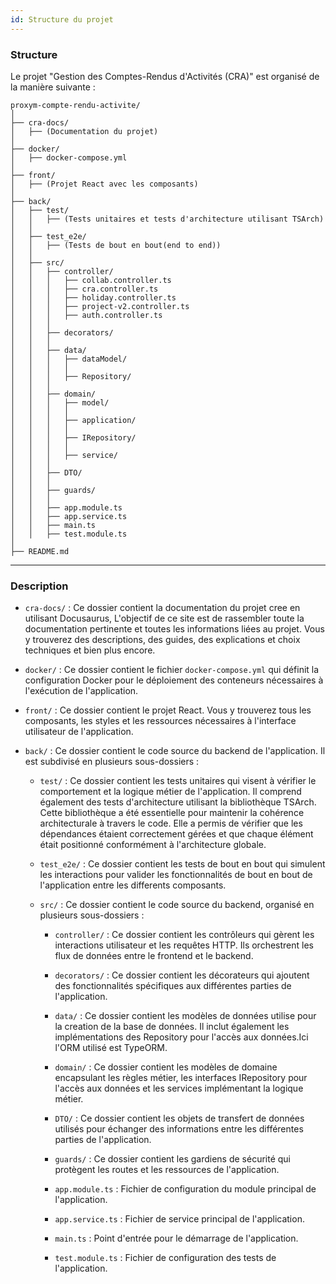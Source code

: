 ```yaml
---
id: Structure du projet
---
```

### Structure
Le projet "Gestion des Comptes-Rendus d'Activités (CRA)" est organisé de la manière suivante :

```
proxym-compte-rendu-activite/
│
├── cra-docs/
│   ├── (Documentation du projet)
│
├── docker/
│   ├── docker-compose.yml
│
├── front/
│   ├── (Projet React avec les composants)
│
├── back/
│   ├── test/
│   │   ├── (Tests unitaires et tests d'architecture utilisant TSArch)
│   │
│   ├── test_e2e/
│   │   ├── (Tests de bout en bout(end to end))
│   │
│   ├── src/
│   │   ├── controller/
│   │   │   ├── collab.controller.ts
│   │   │   ├── cra.controller.ts
│   │   │   ├── holiday.controller.ts
│   │   │   ├── project-v2.controller.ts
│   │   │   ├── auth.controller.ts
│   │   │
│   │   ├── decorators/
│   │   │
│   │   ├── data/
│   │   │   ├── dataModel/
│   │   │   │
│   │   │   ├── Repository/
│   │   │
│   │   ├── domain/
│   │   │   ├── model/
│   │   │   │
│   │   │   ├── application/
│   │   │   │
│   │   │   ├── IRepository/
│   │   │   │
│   │   │   ├── service/
│   │   │
│   │   ├── DTO/
│   │   │
│   │   ├── guards/
│   │   │   
│   │   ├── app.module.ts
│   │   ├── app.service.ts
│   │   ├── main.ts
│   │   ├── test.module.ts
│
├── README.md
```

---

### Description

- `cra-docs/` : Ce dossier contient la documentation du projet cree en utilisant Docusaurus, L'objectif de ce site est de rassembler toute la documentation pertinente et toutes les informations liées au projet. Vous y trouverez des descriptions, des guides, des explications et choix techniques et bien plus encore.

- `docker/` : Ce dossier contient le fichier `docker-compose.yml` qui définit la configuration Docker pour le déploiement des conteneurs nécessaires à l'exécution de l'application.

- `front/` : Ce dossier contient le projet React. Vous y trouverez tous les composants, les styles et les ressources nécessaires à l'interface utilisateur de l'application.

- `back/` : Ce dossier contient le code source du backend de l'application. Il est subdivisé en plusieurs sous-dossiers :

  - `test/` : Ce dossier contient les tests unitaires qui visent à vérifier le comportement et la logique métier de l'application. Il comprend également des tests d'architecture utilisant la bibliothèque TSArch. Cette bibliothèque a été essentielle pour maintenir la cohérence architecturale à travers le code. Elle a permis de vérifier que les dépendances étaient correctement gérées et que chaque élément était positionné conformément à l'architecture globale.

  - `test_e2e/` : Ce dossier contient les tests de bout en bout qui simulent les interactions pour valider les fonctionnalités de bout en bout de l'application entre les differents composants.

  - `src/` : Ce dossier contient le code source du backend, organisé en plusieurs sous-dossiers :

    - `controller/` : Ce dossier contient les contrôleurs qui gèrent les interactions utilisateur et les requêtes HTTP. Ils orchestrent les flux de données entre le frontend et le backend.

    - `decorators/` : Ce dossier contient les décorateurs qui ajoutent des fonctionnalités spécifiques aux différentes parties de l'application.

    - `data/` : Ce dossier contient les modèles de données utilise pour la creation de la base de données. Il inclut également les implémentations des Repository pour l'accès aux données.Ici l'ORM utilisé est TypeORM.

    - `domain/` : Ce dossier contient les modèles de domaine encapsulant les règles métier, les interfaces IRepository pour l'accès aux données et les services implémentant la logique métier.

    - `DTO/` : Ce dossier contient les objets de transfert de données utilisés pour échanger des informations entre les différentes parties de l'application.

    - `guards/` : Ce dossier contient les gardiens de sécurité qui protègent les routes et les ressources de l'application.

    - `app.module.ts` : Fichier de configuration du module principal de l'application.

    - `app.service.ts` : Fichier de service principal de l'application.

    - `main.ts` : Point d'entrée pour le démarrage de l'application.

    - `test.module.ts` : Fichier de configuration des tests de l'application.
